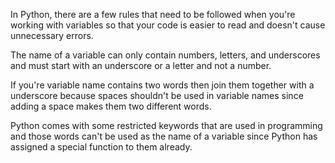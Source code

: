 In Python, there are a few rules that need to be followed when you're working with variables so that your code is easier to read and doesn't cause unnecessary errors.

The name of a variable can only contain numbers, letters, and underscores and must start with an underscore or a letter and not a number. 

If you're variable name contains two words then join them together with a underscore because spaces shouldn't be used in variable names since adding a space makes them two different words.

Python comes with some restricted keywords that are used in programming and those words can't be used as the name of a variable since Python has assigned a special function to them already.

